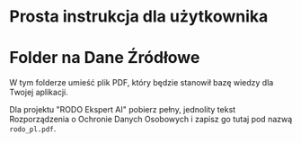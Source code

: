 # Prosta instrukcja dla użytkownika

# Folder na Dane Źródłowe

W tym folderze umieść plik PDF, który będzie stanowił bazę wiedzy dla Twojej aplikacji.

Dla projektu "RODO Ekspert AI" pobierz pełny, jednolity tekst Rozporządzenia o Ochronie Danych Osobowych
i zapisz go tutaj pod nazwą `rodo_pl.pdf`.